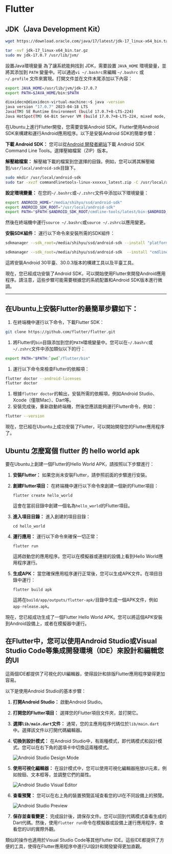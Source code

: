 # Flutter

## JDK（Java Development Kit）

```sh
wget https://download.oracle.com/java/17/latest/jdk-17_linux-x64_bin.tar.gz

tar -xvf jdk-17_linux-x64_bin.tar.gz
sudo mv jdk-17.0.7 /usr/lib/jvm/
```

設置Java環境變量 為了讓系統能夠找到 JDK，需要設置 `JAVA_HOME` 環境變量，並將其添加到 `PATH` 變量中。可以通過`vi ~/.bashrc`來編輯 `~/.bashrc` 或 `~/.profile` 文件來實現。打開文件並在文件末尾添加以下內容： 

```sh
export JAVA_HOME=/usr/lib/jvm/jdk-17.0.7
export PATH=$JAVA_HOME/bin:$PATH
```

```sh
dioxidecn@dioxidecn-virtual-machine:~$ java -version
java version "17.0.7" 2023-04-18 LTS
Java(TM) SE Runtime Environment (build 17.0.7+8-LTS-224)
Java HotSpot(TM) 64-Bit Server VM (build 17.0.7+8-LTS-224, mixed mode, sharing)
```



在Ubuntu上進行Flutter開發，您需要安裝Android SDK。Flutter使用Android SDK來構建和運行Android應用程序。以下是安裝Android SDK的簡單步驟：

**下載 Android SDK：** 您可以從[Android 開發者網站](https://developer.android.com/studio#command-tools)下載 Android SDK Command Line Tools。選擇壓縮檔案（ZIP）版本。

**解壓縮檔案：** 解壓縮下載的檔案到您選擇的目錄。例如，您可以將其解壓縮到`/usr/local/android-sdk`目錄下。

```sh
sudo mkdir /usr/local/android-sdk
sudo tar -xvzf commandlinetools-linux-xxxxxx_latest.zip -C /usr/local/android-sdk
```

**設定環境變量：** 在您的`~/.bashrc`或`~/.zshrc`文件中添加以下環境變量：

```sh
export ANDROID_HOME="/media/shihyu/ssd/android-sdk"
export ANDROID_SDK_ROOT="/usr/local/android-sdk"
export PATH="$PATH:$ANDROID_SDK_ROOT/cmdline-tools/latest/bin:$ANDROID_SDK_ROOT/platform-tools:$ANDROID_SDK_ROOT/tools/bin"
```

然後在終端機中運行`source ~/.bashrc`或`source ~/.zshrc`以應用變更。

**安裝SDK組件：** 運行以下命令來安裝所需的SDK組件：

```sh
sdkmanager --sdk_root=/media/shihyu/ssd/android-sdk --install "platforms;android-30" "build-tools;30.0.3" "platform-tools"

sdkmanager --sdk_root=/media/shihyu/ssd/android-sdk  --install "cmdline-tools;latest"
```

這將安裝Android 30平臺、30.0.3版本的構建工具以及平臺工具。

現在，您已經成功安裝了Android SDK，可以開始使用Flutter來開發Android應用程序。請注意，這些步驟可能需要根據您的系統配置和Android SDK版本進行微調。

---

## 在Ubuntu上安裝Flutter的最簡單步驟如下：

1. 在終端機中運行以下命令，下載Flutter SDK：

```sh
git clone https://github.com/flutter/flutter.git
```

1. 將Flutter的`bin`目錄添加到您的`PATH`環境變量中。您可以在`~/.bashrc`或`~/.zshrc`文件中添加類似以下的行：

```sh
export PATH="$PATH:`pwd`/flutter/bin"
```

1. 運行以下命令來檢查Flutter的依賴項：

```sh
flutter doctor --android-licenses
flutter doctor
```

1. 根據`flutter doctor`的輸出，安裝所需的依賴項，例如Android Studio、Xcode（僅限Mac）、Dart等。
2. 安裝完成後，重新啟動終端機，然後您應該能夠運行Flutter命令，例如：

```sh
flutter --version
```

現在，您已經在Ubuntu上成功安裝了Flutter，可以開始開發您的Flutter應用程序了。

## Ubuntu 怎麼寫個 flutter 的 hello world apk

要在Ubuntu上創建一個Flutter的Hello World APK，請按照以下步驟進行：

1. **安裝Flutter：** 如果您尚未安裝Flutter，請參照前面的步驟進行安裝。

2. **創建Flutter項目：** 在終端機中運行以下命令來創建一個新的Flutter項目：

   ```shell
   flutter create hello_world
   ```

   這會在當前目錄中創建一個名為`hello_world`的Flutter項目。

3. **進入項目目錄：** 進入創建的項目目錄：

   ```shell
   cd hello_world
   ```

4. **運行應用：** 運行以下命令來確保一切正常：

   ```shell
   flutter run
   ```

   這將啟動您的應用程序。您可以在模擬器或連接的設備上看到Hello World應用程序運行。

5. **生成APK：** 當您確保應用程序運行正常後，您可以生成APK文件。在項目目錄中運行：

   ```shell
   flutter build apk
   ```

   這將在`build/app/outputs/flutter-apk/`目錄中生成一個APK文件，例如`app-release.apk`。

現在，您已經成功生成了一個Flutter Hello World APK。您可以將這個APK安裝到Android設備上，或者在模擬器中運行。



## 在Flutter中，您可以使用Android Studio或Visual Studio Code等集成開發環境（IDE）來設計和編輯您的UI

這兩個IDE都提供了可視化的UI編輯器，使得設計和排版Flutter應用程序變得更加容易。

以下是使用Android Studio的基本步驟：

1. **打開Android Studio：** 啟動Android Studio。

2. **打開您的Flutter項目：** 選擇您的Flutter項目文件夾，並打開它。

3. **選擇`lib/main.dart`文件：** 通常，您的主應用程序代碼位於`lib/main.dart`中。選擇該文件以打開代碼編輯器。

4. **切換到設計模式：** 在Android Studio中，有兩種模式，即代碼模式和設計模式。您可以在右下角的選項卡中切換這兩種模式。

   ![Android Studio Design Mode](https://developer.android.com/studio/images/intro/layout-editor_2x.png)

5. **使用可視化編輯器：** 在設計模式中，您可以使用可視化編輯器拖放UI元素，例如按鈕、文本框等，並調整它們的屬性。

   ![Android Studio Visual Editor](https://developer.android.com/studio/images/intro/layout-editor-design_2x.png)

6. **查看預覽：** 您可以在右上角的裝置預覽區域查看您的UI在不同設備上的預覽。

   ![Android Studio Preview](https://developer.android.com/studio/images/intro/layout-editor-toolbar_2x.png)

7. **保存並查看變更：** 完成設計後，請保存文件。您可以回到代碼模式查看生成的Dart代碼。然後，使用`flutter run`命令在模擬器或設備上運行應用程序，查看您的UI的實際外觀。

類似的操作也適用於Visual Studio Code等其他Flutter IDE。這些IDE都提供了方便的工具，使得在Flutter應用程序中進行UI設計和開發變得更加直觀。